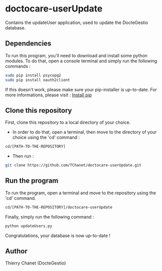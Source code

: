 # doctocare-userUpdate
Contains the updateUser application, used to update the DocteGestio database.

## Dependencies
To run this program, you'll need to download and install some python modules.
To do that, open a console terminal and simply run the following commands :

``` sh
sudo pip install psycopg2
sudo pip install oauth2client
```

If this doesn't work, please make sure your pip-installer is up-to-date.
For more informations, please visit :
[Install pip]

[Install pip]:https://pip.pypa.io/en/stable/installing/

## Clone this repository
First, clone this repository to a local directory of your choice.
* In order to do that, open a terminal, then move to the directory of your choice using the 'cd' command :
```sh
cd/[PATH-TO-THE-REPOSITORY]
```
* Then run :
```sh
git clone https://github.com/TChanet/doctocare-userUpdate.git
```

## Run the program
To run the program, open a terminal and move to the repository using the 'cd' command.
```sh
cd/[PATH-TO-THE-REPOSITORY]/doctocare-userUpdate
```
Finally, simply run the following command :
``` sh
python updateUsers.py
```
Congratulations, your database is now up-to-date !
## Author
Thierry Chanet (DocteGestio)
